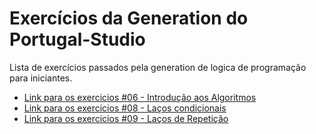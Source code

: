 # Exercícios da Generation do Portugal-Studio

Lista de exercícios passados pela generation de logica de programação para iniciantes.
* [Link para os exercicios #06 - Introdução aos Algoritmos](https://drive.google.com/file/d/10k0zEBmqHJyIHKRKCSFmC7bmHnUQFQ96/view?usp=sharing)
* [Link para os exercicios #08 - Laços condicionais](https://drive.google.com/file/d/17tNNUllSwABIsJC3EZqC4risb5NKRQzD/view?usp=sharing)
* [Link para os exercicios #09 - Laços de Repetição](https://drive.google.com/file/d/1ONrdsbID-RDr9Dk1Oq4R9uE3kY-G9qbu/view?usp=sharing)


